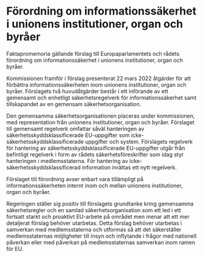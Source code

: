 # Förordning om informationssäkerhet i unionens institutioner, organ och byråer

Faktapromemoria gällande förslag till Europaparlamentets och rådets förordning om informationssäkerhet i unionens institutioner, organ och byråer.

Kommissionen framför i förslag presenterat 22 mars 2022 åtgärder för att förbättra informationssäkerheten inom unionens institutioner, organ och byråer. Förslagets två huvudåtgärder består i ett införande av ett gemensamt och enhetligt säkerhetsregelverk för informationssäkerhet samt tillskapandet av en gemensam säkerhetsorganisation.

Den gemensamma säkerhetsorganisationen placeras under kommissionen, med representation från unionens institutioner, organ och byråer. Förslaget till gemensamt regelverk omfattar såväl hanteringen av säkerhetsskyddsklassificerade EU\-uppgifter som icke\-säkerhetsskyddsklassificerade uppgifter och system. Förslagets regelverk för hantering av säkerhetsskyddsklassificerade EU\-uppgifter utgår från befintligt regelverk i form av rådets säkerhetsföreskrifter som idag styr hanteringen i medlemsstaterna. För hantering av icke\-säkerhetsskyddsklassificerad information inrättas ett nytt regelverk.

Förslaget till förordning avser enbart vara tillämpligt på informationssäkerheten internt inom och mellan unionens institutioner, organ och byråer.

Regeringen ställer sig positiv till förslagets grundtanke kring gemensamma säkerhetsregler och en samlad säkerhetsorganisation som ett led i ett fortsatt starkt och proaktivt EU\-arbete på området men menar att ett mer detaljerat förslag behöver utarbetas. Detta förslag behöver utarbetas i samverkan med medlemsstaterna och utformas så att det säkerställer medlemsstaternas möjligheter till insyn och inflytande i frågor med nationell påverkan eller med påverkan på medlemsstaternas samverkan inom ramen för EU.

